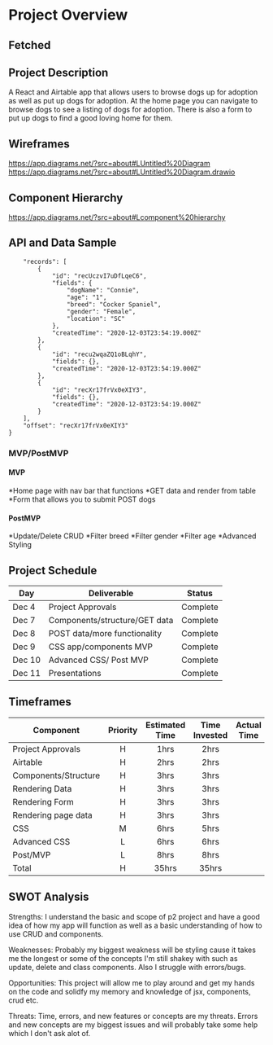 # Project Overview

## Fetched

## Project Description

A React and Airtable app that allows users to browse dogs up for adoption as well as put up dogs for adoption. At the home page you can navigate to browse dogs to see a listing of dogs for adoption. There is also a form to put up dogs to find a good loving home for them.

## Wireframes

https://app.diagrams.net/?src=about#LUntitled%20Diagram
https://app.diagrams.net/?src=about#LUntitled%20Diagram.drawio

## Component Hierarchy

https://app.diagrams.net/?src=about#Lcomponent%20hierarchy

## API and Data Sample

```{
    "records": [
        {
            "id": "recUczvI7uDfLqeC6",
            "fields": {
                "dogName": "Connie",
                "age": "1",
                "breed": "Cocker Spaniel",
                "gender": "Female",
                "location": "SC"
            },
            "createdTime": "2020-12-03T23:54:19.000Z"
        },
        {
            "id": "recu2wqaZQ1oBLqhY",
            "fields": {},
            "createdTime": "2020-12-03T23:54:19.000Z"
        },
        {
            "id": "recXr17frVx0eXIY3",
            "fields": {},
            "createdTime": "2020-12-03T23:54:19.000Z"
        }
    ],
    "offset": "recXr17frVx0eXIY3"
}
```

### MVP/PostMVP

#### MVP

*Home page with nav bar that functions
*GET data and render from table
\*Form that allows you to submit POST dogs

#### PostMVP

*Update/Delete CRUD
*Filter breed
*Filter gender
*Filter age
\*Advanced Styling

## Project Schedule

| Day    | Deliverable                   | Status     |
| ------ | ----------------------------- | ---------- |
| Dec 4  | Project Approvals             | Complete |
| Dec 7  | Components/structure/GET data | Complete |
| Dec 8  | POST data/more functionality  | Complete |
| Dec 9  | CSS app/components MVP        | Complete |
| Dec 10 | Advanced CSS/ Post MVP        | Complete |
| Dec 11 | Presentations                 | Complete |

## Timeframes

| Component            | Priority | Estimated Time | Time Invested | Actual Time |
| -------------------- | :------: | :------------: | :-----------: | :---------: |
| Project Approvals    |    H     |      1hrs      |         2hrs      |         |  2hrs
| Airtable             |    H     |      2hrs      |          2hrs     |             | 2hrs
| Components/Structure |    H     |      3hrs      |             3hrs  |             | 3hrs
| Rendering Data       |    H     |      3hrs      |             3hrs  |             | 3hrs
| Rendering Form       |    H     |      3hrs      |            3hrs   |             | 3hrs
| Rendering page data  |    H     |      3hrs      |              3hrs |             | 3hrs
| CSS                  |    M     |      6hrs      |              5hrs |             | 5hrs
| Advanced CSS         |    L     |      6hrs      |             6hrs  |             | 6hrs
| Post/MVP             |    L     |      8hrs      |            8hrs   |             | 8hrs
| Total                |    H     |     35hrs      |            35hrs   |           | 35hrs

## SWOT Analysis

Strengths:
I understand the basic and scope of p2 project and have a good idea of how my app will function as well
as a basic understanding of how to use CRUD and components.

Weaknesses:
Probably my biggest weakness will be styling cause it takes me the longest or some of the concepts
I'm still shakey with such as update, delete and class components. Also I struggle with errors/bugs.

Opportunities:
This project will allow me to play around and get my hands on the code and solidfy my memory and knowledge
of jsx, components, crud etc.

Threats:
Time, errors, and new features or concepts are my threats. Errors and new concepts
are my biggest issues and will probably take some help which I don't ask alot of.
